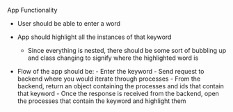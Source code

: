 App Functionality
- User should be able to enter a word
- App should highlight all the instances of that keyword 
    - Since everything is nested, there should be some sort of bubbling up and class changing to signify where the highlighted  word is
    
-  Flow of the app should be:
        - Enter the keyword
        - Send request to backend where you would iterate through processes
        - From the backend, return an object containing the processes and ids that contain that keyword
        - Once the response is received from the backend, open the processes that contain the keyword and highlight them
